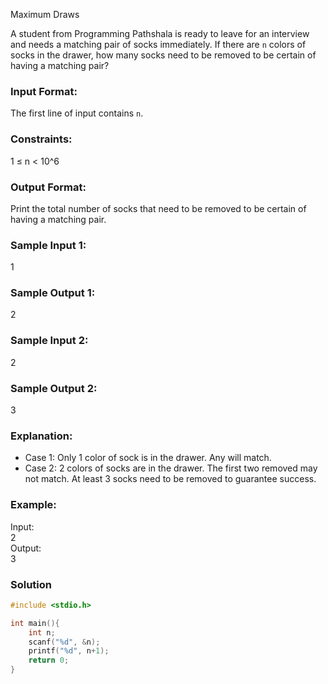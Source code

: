 Maximum Draws


A student from Programming Pathshala is ready to leave for an interview and needs a matching pair of socks immediately. 
If there are `n` colors of socks in the drawer, how many socks need to be removed to be certain of having a matching pair?

### Input Format:
The first line of input contains `n`.

### Constraints:
1 ≤ n < 10^6

### Output Format:
Print the total number of socks that need to be removed to be certain of having a matching pair.


### Sample Input 1:
1

### Sample Output 1:
2

### Sample Input 2:
2

### Sample Output 2:
3


### Explanation:
- Case 1: Only 1 color of sock is in the drawer. Any will match.
- Case 2: 2 colors of socks are in the drawer. The first two removed may not match. At least 3 socks need to be removed to guarantee success.

### Example:
Input:<br>
2<br>
Output:<br>
3


### Solution
```c
#include <stdio.h>

int main(){
    int n;
    scanf("%d", &n);
    printf("%d", n+1);
    return 0;
}
